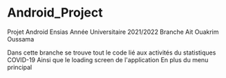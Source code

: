 # Android_Project
Projet Android Ensias Année Universitaire 2021/2022
Branche Ait Ouakrim Oussama 

Dans cette branche se trouve tout le code lié aux activités du statistiques COVID-19 
Ainsi que le loading screen de l'application 
En plus du menu principal 
